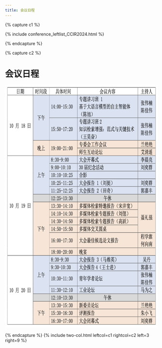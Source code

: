```yaml
---
title: 会议日程
---
```


{% capture c1 %}

{% include conference_leftlist_CCIR2024.html %}

{% endcapture %}

{% capture c2 %}

# <i class="fas fa-feather-alt"></i>会议日程

<p></p>

<div style="text-align: center"><img src="./assets/schedule.png" alt="" style="height:800px;width:auto"></div>

{% endcapture %}
{% include two-col.html leftcol=c1 rightcol=c2 left=3 right=9 %}
